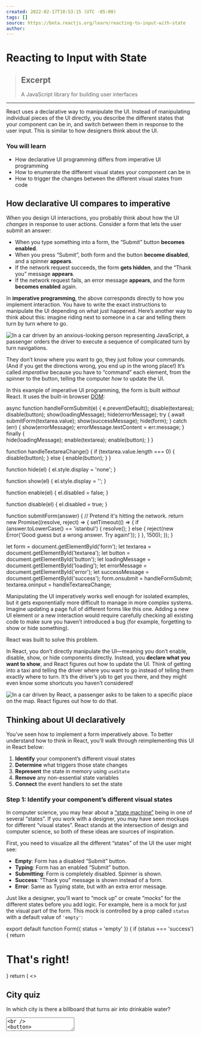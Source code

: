 ```yaml
---
created: 2022-02-17T10:53:15 (UTC -05:00)
tags: []
source: https://beta.reactjs.org/learn/reacting-to-input-with-state
author:
---
```


# Reacting to Input with State

> ## Excerpt
>
> A JavaScript library for building user interfaces

---

React uses a declarative way to manipulate the UI. Instead of manipulating individual pieces of the UI directly, you describe the different states that your component can be in, and switch between them in response to the user input. This is similar to how designers think about the UI.

### You will learn

- How declarative UI programming differs from imperative UI programming
- How to enumerate the different visual states your component can be in
- How to trigger the changes between the different visual states from code

## How declarative UI compares to imperative

When you design UI interactions, you probably think about how the UI _changes_ in response to user actions. Consider a form that lets the user submit an answer:

- When you type something into a form, the “Submit” button **becomes enabled**.
- When you press “Submit”, both form and the button **become disabled**, and a spinner **appears**.
- If the network request succeeds, the form **gets hidden**, and the “Thank you” message **appears**.
- If the network request fails, an error message **appears**, and the form **becomes enabled** again.

In **imperative programming**, the above corresponds directly to how you implement interaction. You have to write the exact instructions to manipulate the UI depending on what just happened. Here’s another way to think about this: imagine riding next to someone in a car and telling them turn by turn where to go.

![In a car driven by an anxious-looking person representing JavaScript, a passenger orders the driver to execute a sequence of complicated turn by turn navigations.](https://beta.reactjs.org/images/docs/illustrations/i_imperative-ui-programming.png)

They don’t know where you want to go, they just follow your commands. (And if you get the directions wrong, you end up in the wrong place!) It’s called _imperative_ because you have to “command” each element, from the spinner to the button, telling the computer _how_ to update the UI.

In this example of imperative UI programming, the form is built _without_ React. It uses the built-in browser [DOM](https://developer.mozilla.org/en-US/docs/Web/API/Document_Object_Model):

async function handleFormSubmit(e) {
e.preventDefault();
disable(textarea);
disable(button);
show(loadingMessage);
hide(errorMessage);
try {
await submitForm(textarea.value);
show(successMessage);
hide(form);
} catch (err) {
show(errorMessage);
errorMessage.textContent = err.message;
} finally {  
 hide(loadingMessage);
enable(textarea);
enable(button);
}
}

function handleTextareaChange() {
if (textarea.value.length === 0) {
disable(button);
} else {
enable(button);
}
}

function hide(el) {
el.style.display = 'none';
}

function show(el) {
el.style.display = '';
}

function enable(el) {
el.disabled = false;
}

function disable(el) {
el.disabled = true;
}

function submitForm(answer) {
// Pretend it's hitting the network.
return new Promise((resolve, reject) => {
setTimeout(() => {
if (answer.toLowerCase() == 'istanbul') {
resolve();
} else {
reject(new Error('Good guess but a wrong answer. Try again!'));
}
}, 1500);
});
}

let form = document.getElementById('form');
let textarea = document.getElementById('textarea');
let button = document.getElementById('button');
let loadingMessage = document.getElementById('loading');
let errorMessage = document.getElementById('error');
let successMessage = document.getElementById('success');
form.onsubmit = handleFormSubmit;
textarea.oninput = handleTextareaChange;

Manipulating the UI imperatively works well enough for isolated examples, but it gets exponentially more difficult to manage in more complex systems. Imagine updating a page full of different forms like this one. Adding a new UI element or a new interaction would require carefully checking all existing code to make sure you haven’t introduced a bug (for example, forgetting to show or hide something).

React was built to solve this problem.

In React, you don’t directly manipulate the UI—meaning you don’t enable, disable, show, or hide components directly. Instead, you **declare what you want to show**, and React figures out how to update the UI. Think of getting into a taxi and telling the driver where you want to go instead of telling them exactly where to turn. It’s the driver’s job to get you there, and they might even know some shortcuts you haven’t considered!

![In a car driven by React, a passenger asks to be taken to a specific place on the map. React figures out how to do that.](https://beta.reactjs.org/images/docs/illustrations/i_declarative-ui-programming.png)

## Thinking about UI declaratively

You’ve seen how to implement a form imperatively above. To better understand how to think in React, you’ll walk through reimplementing this UI in React below:

1.  **Identify** your component’s different visual states
2.  **Determine** what triggers those state changes
3.  **Represent** the state in memory using `useState`
4.  **Remove** any non-essential state variables
5.  **Connect** the event handlers to set the state

### Step 1: Identify your component’s different visual states

In computer science, you may hear about a [“state machine”](https://en.wikipedia.org/wiki/Finite-state_machine) being in one of several “states”. If you work with a designer, you may have seen mockups for different “visual states”. React stands at the intersection of design and computer science, so both of these ideas are sources of inspiration.

First, you need to visualize all the different “states” of the UI the user might see:

- **Empty**: Form has a disabled “Submit” button.
- **Typing**: Form has an enabled “Submit” button.
- **Submitting**: Form is completely disabled. Spinner is shown.
- **Success**: “Thank you” message is shown instead of a form.
- **Error**: Same as Typing state, but with an extra error message.

Just like a designer, you’ll want to “mock up” or create “mocks” for the different states before you add logic. For example, here is a mock for just the visual part of the form. This mock is controlled by a prop called `status` with a default value of `'empty'`:

export default function Form({
status = 'empty'
}) {
if (status === 'success') {
return <h1>That's right!</h1>
}
return (
<>
<h2>City quiz</h2>
<p>
In which city is there a billboard that turns air into drinkable water?
</p>
<form>
<textarea />
<br />
<button>
Submit
</button>
</form>
</>
)
}

You could call that prop anything you like, the naming is not important. Try editing `status = 'empty'` to `status = 'success'` to see the success message appear. Mocking lets you quickly iterate on the UI before you wire up any logic. Here is a more fleshed out prototype of the same component, still “controlled” by the `status` prop:

export default function Form({
// Try 'submitting', 'error', 'success':
status = 'empty'
}) {
if (status === 'success') {
return <h1>That's right!</h1>
}
return (
<>
<h2>City quiz</h2>
<p>
In which city is there a billboard that turns air into drinkable water?
</p>
<form>
<textarea disabled={
status === 'submitting'
} />
<br />
<button disabled={
status === 'empty' ||
status === 'submitting'
}>
Submit
</button>
{status === 'error' &&
<p className="Error">
Good guess but a wrong answer. Try again!
</p>
}
</form>
</>
);
}

##### Deep Dive

### Displaying many visual states at once

### Step 2: Determine what triggers those state changes

### Types of inputs

![A finger.](https://beta.reactjs.org/images/docs/illustrations/i_inputs1.png)

Human inputs

![Ones and zeroes.](https://beta.reactjs.org/images/docs/illustrations/i_inputs2.png)

Computer inputs

You can trigger state updates in response to two kinds of inputs:

- **Human inputs**, like clicking a button, typing in a field, navigating a link.
- **Computer inputs,** like a network response arriving, a timeout completing, an image loading.

In both cases, **you must set [state variables](https://beta.reactjs.org/learn/state-a-components-memory#anatomy-of-usestate) to update the UI**. For the form you’re developing, you will need to change state in response to a few different inputs:

- **Changing the text input** (human) should switch it from the _Empty_ state to the _Typing_ state or back, depending on whether the text box is empty or not.
- **Clicking the Submit button** (human) should switch it to the _Submitting_ state.
- **Successful network response** (computer) should switch it to the _Success_ state.
- **Failed network response** (computer) should switch it to the _Error_ state with the matching error message.

> Notice that human inputs often require [event handlers](https://beta.reactjs.org/learn/responding-to-events)!

To help visualize this flow, try drawing each state on paper as a labeled circle, and each change between two states as an arrow. You can sketch out many flows this way and sort out bugs long before implementation.

![A flow chart showing states and transitions between them](https://beta.reactjs.org/images/docs/sketches/s_flow-chart.jpg)

### Step 3: Represent the state in memory with `useState`

Next you’ll need to represent the visual states of your component in memory with [`useState`](https://beta.reactjs.org/apis/usestate). Simplicity is key: each piece of state is a “moving piece”, and **you want as few “moving pieces” as possible**. More complexity leads to more bugs!

Start with the state that _absolutely must_ be there. For example, you’ll need to store the `answer` for the input, and the `error` (if it exists) to store the last error:

```
const [answer, setAnswer] = useState('');
const [error, setError] = useState(null);
```

Then, you’ll need a state variable representing which one of the visual states described earlier you want to display. There’s usually more than a single way to represent that in memory, so you’ll need to experiment with it.

If you struggle to think of the best way immediately, start by adding enough state that you’re _definitely_ sure that all the possible visual states are covered:

```
const [isEmpty, setIsEmpty] = useState(true);
const [isTyping, setIsTyping] = useState(false);
const [isSubmitting, setIsSubmitting] = useState(false);
const [isSuccess, setIsSuccess] = useState(false);
const [isError, setIsError] = useState(false);
```

Your first idea likely won’t be the best, but that’s ok—refactoring state is a part of the process!

### Step 4: Remove any non-essential state variables

You want to avoid duplication in the state content so you’re only tracking what is essential. Spending a little time on refactoring your state structure will make your components easier to understand, reduce duplication, and avoid unintended meanings. Your goal is to **prevent the cases where the state in memory doesn’t represent any valid UI that you’d want a user to see.** (For example, you never want to show an error message and disable the input at the same time, or the user won’t be able to correct the error!)

Here are some questions you can ask about your state variables:

- **Does this state cause a paradox?** For example, `isTyping` and `isSubmitting` can’t both be `true`. A paradox usually means that the state is not constrained enough. There are four possible combinations of two booleans, but only three correspond to valid states. To remove the “impossible” state, you can combine these into a `status` that must be one of three values: `'typing'`, `'submitting'`, or `'success'`.
- **Is the same information available in another state variable already?** Another paradox: `isEmpty` and `isTyping` can’t be `true` at the same time. By making them separate state variables, you risk them going out of sync and causing bugs. Fortunately, you can remove `isEmpty` and instead check `message.length === 0`.
- **Can you get the same information from the inverse of another state variable?** `isError` is not needed because you can check `error !== null` instead.

After this clean-up, you’re left with 3 (down from 7!) _essential_ state variables:

```
const [answer, setAnswer] = useState('');
const [error, setError] = useState(null);
const [status, setStatus] = useState('typing'); // 'typing', 'submitting', or 'success'
```

You know they are essential, because you can’t remove any of them without breaking the functionality.

##### Deep Dive

### Eliminating “impossible” states with a reducer

These three variables are a good enough representation of this form’s state. However, there are still some intermediate states that don’t fully make sense. For example, a non-null `error` doesn’t make sense when `status` is `'success'`. To model the state more precisely, you can [extract it into a reducer](https://beta.reactjs.org/learn/extracting-state-logic-into-a-reducer). Reducers let you unify multiple state variables into a single object and consolidate all the related logic!

### Step 5: Connect the event handlers to set state

Lastly, create event handlers to set the state variables. Below is the final form, with all event handlers wired up:

import { useState } from 'react';

export default function Form() {
const \[answer, setAnswer\] = useState('');
const \[error, setError\] = useState(null);
const \[status, setStatus\] = useState('typing');

if (status === 'success') {
return <h1>That's right!</h1>
}

async function handleSubmit(e) {
e.preventDefault();
setStatus('submitting');
try {
await submitForm(answer);
setStatus('success');
} catch (err) {
setStatus('typing');
setError(err);
}
}

function handleTextareaChange(e) {
setAnswer(e.target.value);
}

return (
<>
<h2>City quiz</h2>
<p>
In which city is there a billboard that turns air into drinkable water?
</p>
<form onSubmit={handleSubmit}>
<textarea
value={answer}
onChange={handleTextareaChange}
disabled={status === 'submitting'}
/>
<br />
<button disabled={
answer.length === 0 ||
status === 'submitting'
}>
Submit
</button>
{error !== null &&
<p className="Error">
{error.message}
</p>
}
</form>
</>
);
}

function submitForm(answer) {
// Pretend it's hitting the network.
return new Promise((resolve, reject) => {
setTimeout(() => {
let shouldError = answer.toLowerCase() !== 'lima'
if (shouldError) {
reject(new Error('Good guess but a wrong answer. Try again!'));
} else {
resolve();
}
}, 1500);
});
}

Although this code is longer than the original imperative example, it is much less fragile. Expressing all interactions as state changes lets you later introduce new visual states without breaking existing ones. It also lets you change what should be displayed in each state without changing the logic of the interaction itself.

## Recap

- Declarative programming means describing the UI for each visual state rather than micromanaging the UI (imperative).
- When developing a component:
  1.  Identify all its visual states.
  2.  Determine the human and computer triggers for state changes.
  3.  Model the state with `useState`.
  4.  Remove non-essential state to avoid bugs and paradoxes.
  5.  Connect the event handlers to set state.

### Add and remove a CSS class

Make it so that clicking on the picture _removes_ the `background--active` CSS class from the outer `<div>`, but _adds_ the `picture--active` class to the `<img>`. Clicking the background again should restore the original CSS classes.

Visually, you should expect that clicking on the picture removes the purple background and highlights the picture border. Clicking outside the picture highlights the background, but removes the picture border highlight.

export default function Picture() {
return (
<div className="background background--active">
<img
        className="picture"
        alt="Rainbow houses in Kampung Pelangi, Indonesia"
        src="https://i.imgur.com/5qwVYb1.jpeg"
      />
</div>
);
}

